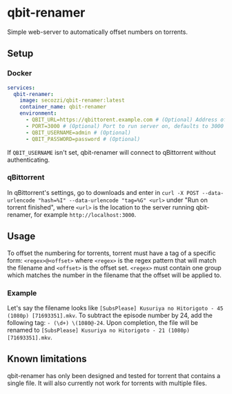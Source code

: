 # qbit-renamer

Simple web-server to automatically offset numbers on torrents.

## Setup

### Docker

```yaml
services:
  qbit-renamer:
    image: secozzi/qbit-renamer:latest
    container_name: qbit-renamer
    environment:
      - QBIT_URL=https://qbittorent.example.com # (Optional) Address of qBittorrent webui, defaults to http://localhost:8080
      - PORT=3000 # (Optional) Port to run server on, defaults to 3000
      - QBIT_USERNAME=admin # (Optional)
      - QBIT_PASSWORD=password # (Optional)
```

If `QBIT_USERNAME` isn't set, qbit-renamer will connect to qBittorrent without authenticating.

### qBittorrent

In qBittorrent's settings, go to downloads and enter in `curl -X POST --data-urlencode "hash=%I" --data-urlencode "tag=%G" <url>` under "Run on torrent finished", where `<url>` is the location to the server running qbit-renamer, for example `http://localhost:3000`.

## Usage

To offset the numbering for torrents, torrent must have a tag of a specific form: `<regex>@<offset>` where `<regex>` is the regex pattern that will match the filename and `<offset>` is the offset set. `<regex>` must contain one group which matches the number in the filename that the offset will be applied to.

### Example

Let's say the filename looks like `[SubsPlease] Kusuriya no Hitorigoto - 45 (1080p) [71693351].mkv`. To subtract the episode number by 24, add the following tag: `- (\d+) \(1080@-24`. Upon completion, the file will be renamed to `[SubsPlease] Kusuriya no Hitorigoto - 21 (1080p) [71693351].mkv`.

## Known limitations

qbit-renamer has only been designed and tested for torrent that contains a single file. It will also currently not work for torrents with multiple files.